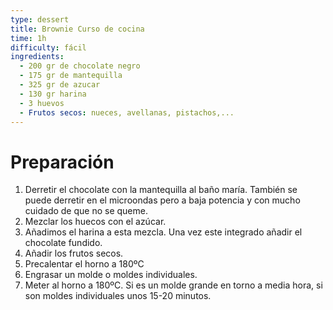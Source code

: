 ```yaml
---
type: dessert
title: Brownie Curso de cocina
time: 1h
difficulty: fácil
ingredients:
  - 200 gr de chocolate negro
  - 175 gr de mantequilla
  - 325 gr de azucar
  - 130 gr harina
  - 3 huevos
  - Frutos secos: nueces, avellanas, pistachos,...
---
```


# Preparación

1. Derretir el chocolate con la mantequilla al baño maría. También se puede derretir en el microondas pero a baja potencia y con mucho cuidado de que no se queme.
1. Mezclar los huecos con el azúcar.
1. Añadimos el harina a esta mezcla. Una vez este integrado añadir el chocolate fundido.
1. Añadir los frutos secos.
1. Precalentar el horno a 180ºC
1. Engrasar un molde o moldes individuales.
1. Meter al horno a 180ºC. Si es un molde grande en torno a media hora, si son moldes individuales unos 15-20 minutos.
